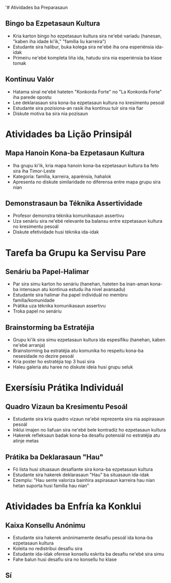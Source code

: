 '# Atividades ba Preparasaun

## Bingo ba Ezpetasaun Kultura
- Kria karton bingo ho ezpetasaun kultura sira ne'ebé variadu (hanesan, "kaben iha idade ki'ik," "família liu karreira")
- Estudante sira halibur, buka kolega sira ne'ebé iha ona esperiénsia ida-idak
- Primeiru ne'ebé kompleta liña ida, hatudu sira nia esperiénsia ba klase tomak

## Kontinuu Valór
- Hatama sinal ne'ebé hateten "Konkorda Forte" no "La Konkorda Forte" iha parede opostu
- Lee deklarasaun sira kona-ba ezpetasaun kultura no kresimentu pesoál
- Estudante sira pozisiona-an rasik iha kontinuu tuir sira nia fiar
- Diskute motiva ba sira nia pozisaun

# Atividades ba Lição Prinsipál

## Mapa Hanoin Kona-ba Ezpetasaun Kultura
- Iha grupu ki'ik, kria mapa hanoin kona-ba ezpetasaun kultura ba feto sira iha Timor-Leste
- Kategoria: família, karreira, aparénsia, hahalok
- Apresenta no diskute similaridade no diferensa entre mapa grupu sira nian

## Demonstrasaun ba Téknika Assertividade
- Profesor demonstra téknika komunikasaun assertivu
- Uza senáriu sira ne'ebé relevante ba balansu entre ezpetasaun kultura no kresimentu pesoál
- Diskute efetividade husi téknika ida-idak

# Tarefa ba Grupu ka Servisu Pare

## Senáriu ba Papel-Halimar
- Par sira simu karton ho senáriu (hanehan, hateten ba inan-aman kona-ba intensaun atu kontinua estudu iha nivel avansadu)
- Estudante sira halimar iha papel individuál no membru família/komunidade
- Prátika uza téknika komunikasaun assertivu
- Troka papel no senáriu

## Brainstorming ba Estratéjia
- Grupu ki'ik sira simu ezpetasaun kultura ida espesífiku (hanehan, kaben ne'ebé arranja)
- Brainstorming ba estratéjia atu komunika ho respeitu kona-ba nesesidade no dezire pesoál
- Kria poster ho estratéjia top 3 husi sira
- Haleu galeria atu haree no diskute ideia husi grupu seluk

# Exersísiu Prátika Individuál

## Quadro Vizaun ba Kresimentu Pesoál
- Estudante sira kria quadro vizaun ne'ebé reprezenta sira nia aspirasaun pesoál
- Inklui imajen no liafuan sira ne'ebé bele kontradíz ho ezpetasaun kultura
- Hakerek refleksaun badak kona-ba desafiu potensiál no estratéjia atu atinje metas

## Prátika ba Deklarasaun "Hau"
- Fó lista husi situasaun desafiante sira kona-ba ezpetasaun kultura
- Estudante sira hakerek deklarasaun "Hau" ba situasaun ida-idak
- Ezemplu: "Hau sente valoriza bainhira aspirasaun karreira hau nian hetan suporta husi família hau nian"

# Atividades ba Enfría ka Konklui

## Kaixa Konsellu Anónimu
- Estudante sira hakerek anónimamente desafiu pesoál ida kona-ba ezpetasaun kultura
- Koleita no redistribui desafiu sira
- Estudante ida-idak oferese konsellu eskrita ba desafiu ne'ebé sira simu
- Fahe balun husi desafiu sira no konsellu ho klase

## Sí